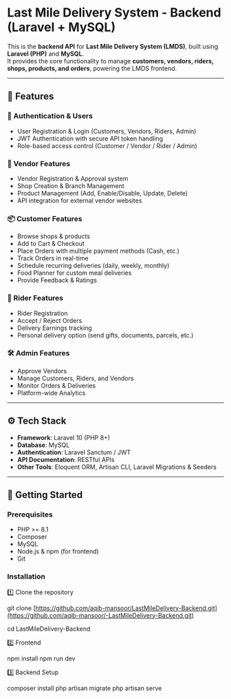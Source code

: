 # Last Mile Delivery System - Backend (Laravel + MySQL) 

This is the **backend API** for **Last Mile Delivery System (LMDS)**, built using **Laravel (PHP)** and **MySQL**.  
It provides the core functionality to manage **customers, vendors, riders, shops, products, and orders**, powering the LMDS frontend.

---

## 🔹 Features

### 👤 Authentication & Users
- User Registration & Login (Customers, Vendors, Riders, Admin)
- JWT Authentication with secure API token handling
- Role-based access control (Customer / Vendor / Rider / Admin)

### 🛒 Vendor Features
- Vendor Registration & Approval system
- Shop Creation & Branch Management
- Product Management (Add, Enable/Disable, Update, Delete)
- API integration for external vendor websites

### 📦 Customer Features
- Browse shops & products
- Add to Cart & Checkout
- Place Orders with multiple payment methods (Cash, etc.)
- Track Orders in real-time
- Schedule recurring deliveries (daily, weekly, monthly)
- Food Planner for custom meal deliveries
- Provide Feedback & Ratings

### 🚴 Rider Features
- Rider Registration
- Accept / Reject Orders
- Delivery Earnings tracking
- Personal delivery option (send gifts, documents, parcels, etc.)

### 🛠 Admin Features
- Approve Vendors
- Manage Customers, Riders, and Vendors
- Monitor Orders & Deliveries
- Platform-wide Analytics

---

## ⚙️ Tech Stack

- **Framework**: Laravel 10 (PHP 8+)
- **Database**: MySQL
- **Authentication**: Laravel Sanctum / JWT
- **API Documentation**: RESTful APIs
- **Other Tools**: Eloquent ORM, Artisan CLI, Laravel Migrations & Seeders

---

## 🚀 Getting Started

### Prerequisites
- PHP >= 8.1
- Composer
- MySQL
- Node.js & npm (for frontend)
- Git

### Installation


1️⃣ Clone the repository

git clone [https://github.com/aqib-mansoor/LastMileDelivery-Backend.git](https://github.com/aqib-mansoor/-LastMileDelivery-Backend.git)

cd LastMileDelivery-Backend

2️⃣ Frontend

npm install
npm run dev


3️⃣ Backend Setup

composer install
php artisan migrate
php artisan serve

